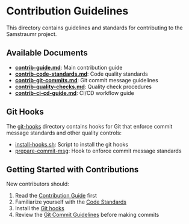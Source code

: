 <!-- 
Copyright (c) 2025 [Eric C. Mumford (@heymumford)](https://github.com/heymumford), Gemini Deep Research, Claude 3.7.
-->

# Contribution Guidelines

This directory contains guidelines and standards for contributing to the Samstraumr project.

## Available Documents

- **[contrib-guide.md](./contrib-guide.md)**: Main contribution guide
- **[contrib-code-standards.md](./contrib-code-standards.md)**: Code quality standards
- **[contrib-git-commits.md](./contrib-git-commits.md)**: Git commit message guidelines
- **[contrib-quality-checks.md](./contrib-quality-checks.md)**: Quality check procedures
- **[contrib-ci-cd-guide.md](./contrib-ci-cd-guide.md)**: CI/CD workflow guide

## Git Hooks

The [git-hooks](./git-hooks/.md) directory contains hooks for Git that enforce commit message standards and other quality controls:

- [install-hooks.sh](./git-hooks/install-hooks.sh.md): Script to install the git hooks
- [prepare-commit-msg](./git-hooks/prepare-commit-msg.md): Hook to enforce commit message standards

## Getting Started with Contributions

New contributors should:

1. Read the [Contribution Guide](./contrib-guide.md) first
2. Familiarize yourself with the [Code Standards](./contrib-code-standards.md)
3. Install the [Git hooks](./git-hooks/install-hooks.sh.md)
4. Review the [Git Commit Guidelines](./contrib-git-commits.md) before making commits
